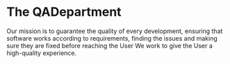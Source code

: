 # The QADepartment

Our mission is to guarantee the quality of every development, ensuring that software works according to requirements, finding the issues and making sure they are fixed before reaching the User We work to give the User a high-quality experience.

